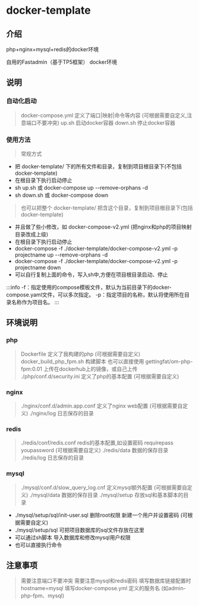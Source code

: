 # docker-template

## 介绍
php+nginx+mysql+redis的docker环境

自用的Fastadmin（基于TP5框架） docker环境


## 说明

### 自动化启动

> docker-compose.yml 定义了端口|映射|命令等内容 (可根据需要自定义,注意端口不要冲突)
> up.sh 启动docker容器
> down.sh 停止docker容器

### 使用方法
> 常规方式
- 把 docker-template/ 下的所有文件和目录，复制到项目根目录下(不包括docker-template)
- 在根目录下执行启动停止
- sh up.sh 或 docker-compose up --remove-orphans -d
- sh down.sh 或 docker-compose down

> 也可以把整个 docker-template/ 把含这个目录，复制到项目根目录下(包括docker-template)
- 并且做了些小修改，如 docker-compose-v2.yml (把nginx和php的项目映射目录改成上级)
- 在根目录下执行启动停止
- docker-compose -f ./docker-template/docker-compose-v2.yml -p projectname up --remove-orphans -d
- docker-compose -f ./docker-template/docker-compose-v2.yml -p projectname down
- 可以自行复制上面的命令，写入sh中,方便在项目根目录启动、停止

:::info
-f：指定使用的compose模板文件，默认为当前目录下的docker-compose.yaml文件，可以多次指定。
-p：指定项目的名称，默认将使用所在目录名称作为项目名。
:::

## 环境说明

### php

> Dockerfile 定义了我构建的php (可根据需要自定义)
> docker_build_php_fpm.sh 构建脚本
> 也可以直接使用 gettingfat/om-php-fpm:0.01 上传在dockerhub上的镜像，或自己上传
> ./php/conf.d/security.ini 定义了php的基本配置 (可根据需要自定义)

### nginx

> ./nginx/conf.d/admin.app.conf 定义了nginx web配置 (可根据需要自定义)
> ./nginx/log 日志保存的目录

### redis

> ./redis/conf/redis.conf redis的基本配置,如设置密码 requirepass youpassword (可根据需要自定义)
> ./redis/data 数据的保存目录
> ./redis/log 日志保存的目录

### mysql

> ./mysql/conf.d/slow_query_log.cnf 定义mysql额外配置 (可根据需要自定义)
> ./mysql/data 数据的保存目录
> ./mysql/setup 存放sql和基本脚本的目录

+ ./mysql/setup/sql/init-user.sql 删除root权限 新建一个用户并设置密码 (可根据需要自定义)
+ ./mysql/setup/sql 可把项目数据库的sql文件存放在这里
+ 可以通过sh脚本 导入数据库和修改mysql用户权限
+ 也可以直接执行命令

## 注意事项

> 需要注意端口不要冲突
> 需要注意mysql和redis密码
> 填写数据库链接配置时 hostname=mysql 填写docker-compose.yml 定义的服务名 (如admin-php-fpm、mysql)
